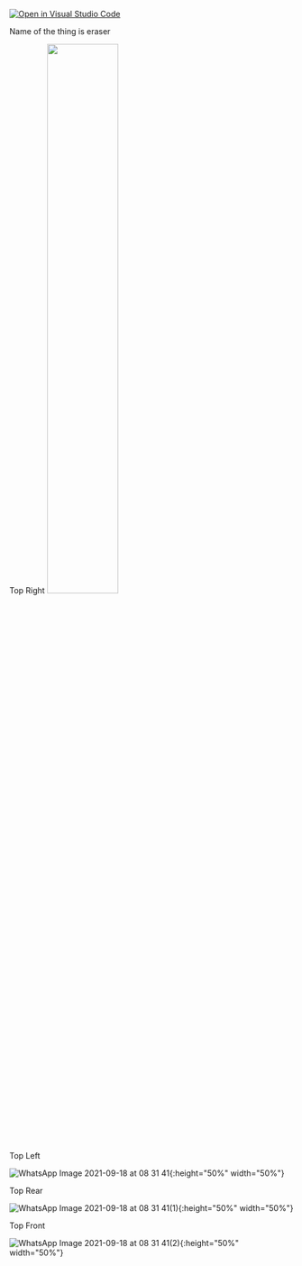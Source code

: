 [![Open in Visual Studio Code](https://classroom.github.com/assets/open-in-vscode-f059dc9a6f8d3a56e377f745f24479a46679e63a5d9fe6f495e02850cd0d8118.svg)](https://classroom.github.com/online_ide?assignment_repo_id=5665317&assignment_repo_type=AssignmentRepo)

Name of the thing is eraser

Top Right
<img src="https://user-images.githubusercontent.com/73766205/133867795-a4c8f5ee-22cd-44e7-81c6-53640e877b1c.jpeg" height="50%" width="50%">

Top Left

![WhatsApp Image 2021-09-18 at 08 31 41](https://user-images.githubusercontent.com/73766205/133867799-543c4293-ad7b-4996-8b88-3056d2e7a5f9.jpeg){:height="50%" width="50%"}

Top Rear

![WhatsApp Image 2021-09-18 at 08 31 41(1)](https://user-images.githubusercontent.com/73766205/133867803-ace642b0-ae8f-4fea-97dc-860473023552.jpeg){:height="50%" width="50%"}

Top Front

![WhatsApp Image 2021-09-18 at 08 31 41(2)](https://user-images.githubusercontent.com/73766205/133867807-48697ace-50c6-479d-a423-7a770fdb50e1.jpeg){:height="50%" width="50%"}
